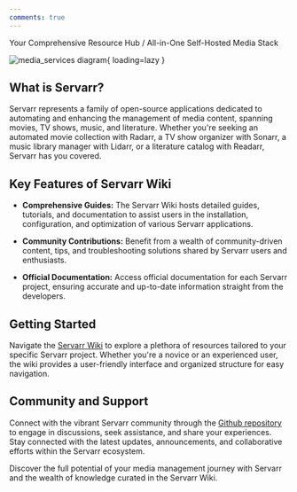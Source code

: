```yaml
---
comments: true
---
```


Your Comprehensive Resource Hub / All-in-One Self-Hosted Media Stack

![media_services diagram](/assets/diagrams/media_services.png){ loading=lazy }

## What is Servarr?

Servarr represents a family of open-source applications dedicated to automating and enhancing the management of media content, spanning movies, TV shows, music, and literature. Whether you're seeking an automated movie collection with Radarr, a TV show organizer with Sonarr, a music library manager with Lidarr, or a literature catalog with Readarr, Servarr has you covered.

## Key Features of Servarr Wiki

- **Comprehensive Guides:** The Servarr Wiki hosts detailed guides, tutorials, and documentation to assist users in the installation, configuration, and optimization of various Servarr applications.

- **Community Contributions:** Benefit from a wealth of community-driven content, tips, and troubleshooting solutions shared by Servarr users and enthusiasts.

- **Official Documentation:** Access official documentation for each Servarr project, ensuring accurate and up-to-date information straight from the developers.

## Getting Started

Navigate the [Servarr Wiki](https://wiki.servarr.com/) to explore a plethora of resources tailored to your specific Servarr project. Whether you're a novice or an experienced user, the wiki provides a user-friendly interface and organized structure for easy navigation.

## Community and Support

Connect with the vibrant Servarr community through the [Github repository](https://github.com/Servarr/Wiki) to engage in discussions, seek assistance, and share your experiences. Stay connected with the latest updates, announcements, and collaborative efforts within the Servarr ecosystem.

Discover the full potential of your media management journey with Servarr and the wealth of knowledge curated in the Servarr Wiki.
